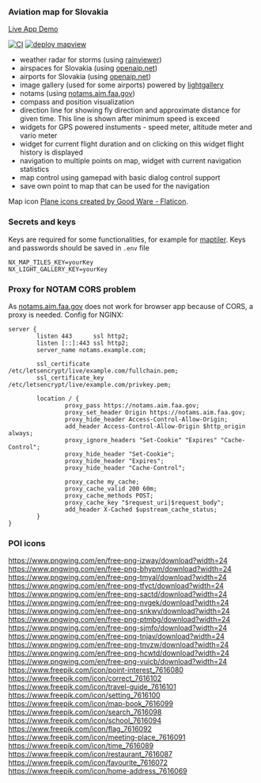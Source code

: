 ### Aviation map for Slovakia

[Live App Demo](https://jobes.github.io/laamap/)

[![CI](https://github.com/jobes/laamap/actions/workflows/ci.yml/badge.svg)](https://github.com/jobes/laamap/actions/workflows/ci.yml)
[![deploy mapview](https://github.com/jobes/laamap/actions/workflows/gh-pages.yml/badge.svg)](https://github.com/jobes/laamap/actions/workflows/gh-pages.yml)

- weather radar for storms (using [rainviewer](https://www.rainviewer.com/))
- airspaces for Slovakia (using [openaip.net](https://www.openaip.net/))
- airports for Slovakia (using [openaip.net](https://www.openaip.net/))
- image gallery (used for some airports) powered by [lightgallery](https://www.lightgalleryjs.com/)
- notams (using [notams.aim.faa.gov](https://notams.aim.faa.gov))
- compass and position visualization
- direction line for showing fly direction and approximate distance for given time. This line is shown after minimum speed is exceed
- widgets for GPS powered instuments - speed meter, altitude meter and vario meter
- widget for current flight duration and on clicking on this widget flight history is displayed
- navigation to multiple points on map, widget with current navigation statistics
- map control using gamepad with basic dialog control support
- save own point to map that can be used for the navigation

Map icon [Plane icons created by Good Ware - Flaticon](https://www.flaticon.com/free-icons/plane).

### Secrets and keys

Keys are required for some functionalities, for example for [maptiler](https://www.maptiler.com/). Keys and passwords should be saved in `.env` file

```
NX_MAP_TILES_KEY=yourKey
NX_LIGHT_GALLERY_KEY=yourKey
```

### Proxy for NOTAM CORS problem

As [notams.aim.faa.gov](https://notams.aim.faa.gov) does not work for browser app because of CORS, a proxy is needed. Config for NGINX:

```
server {
        listen 443      ssl http2;
        listen [::]:443 ssl http2;
        server_name notams.example.com;

        ssl_certificate     /etc/letsencrypt/live/example.com/fullchain.pem;
        ssl_certificate_key /etc/letsencrypt/live/example.com/privkey.pem;

        location / {
                proxy_pass https://notams.aim.faa.gov;
                proxy_set_header Origin https://notams.aim.faa.gov;
                proxy_hide_header Access-Control-Allow-Origin;
                add_header Access-Control-Allow-Origin $http_origin always;
                proxy_ignore_headers "Set-Cookie" "Expires" "Cache-Control";
                proxy_hide_header "Set-Cookie";
                proxy_hide_header "Expires";
                proxy_hide_header "Cache-Control";

                proxy_cache my_cache;
                proxy_cache_valid 200 60m;
                proxy_cache_methods POST;
                proxy_cache_key "$request_uri|$request_body";
                add_header X-Cached $upstream_cache_status;
        }
}
```

### POI icons

https://www.pngwing.com/en/free-png-izway/download?width=24
https://www.pngwing.com/en/free-png-bhypm/download?width=24
https://www.pngwing.com/en/free-png-tmyal/download?width=24
https://www.pngwing.com/en/free-png-tfyct/download?width=24
https://www.pngwing.com/en/free-png-sactd/download?width=24
https://www.pngwing.com/en/free-png-nvgek/download?width=24
https://www.pngwing.com/en/free-png-snkwy/download?width=24
https://www.pngwing.com/en/free-png-ptmbg/download?width=24
https://www.pngwing.com/en/free-png-sjmfo/download?width=24
https://www.pngwing.com/en/free-png-tnjav/download?width=24
https://www.pngwing.com/en/free-png-tnvzw/download?width=24
https://www.pngwing.com/en/free-png-hcwtd/download?width=24
https://www.pngwing.com/en/free-png-vuicb/download?width=24
https://www.freepik.com/icon/point-interest_7616080
https://www.freepik.com/icon/correct_7616102
https://www.freepik.com/icon/travel-guide_7616101
https://www.freepik.com/icon/setting_7616100
https://www.freepik.com/icon/map-book_7616099
https://www.freepik.com/icon/search_7616098
https://www.freepik.com/icon/school_7616094
https://www.freepik.com/icon/flag_7616092
https://www.freepik.com/icon/meeting-place_7616091
https://www.freepik.com/icon/time_7616089
https://www.freepik.com/icon/restaurant_7616087
https://www.freepik.com/icon/favourite_7616072
https://www.freepik.com/icon/home-address_7616069
